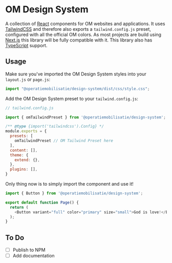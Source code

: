 # OM Design System
A collection of [React](https://react.dev/) components for OM websites and applications. It uses [TailwindCSS](https://tailwindcss.com/) and therefore also exports a `tailwind.config.js` preset, configured with all the official OM colors. As most projects are build using [Next.js](https://nextjs.org/) this library will be fully compatible with it. This library also has [TypeScript](https://www.typescriptlang.org/) support.

## Usage
Make sure you've imported the OM Design System styles into your `layout.js` or `page.js`:
```js
import "@operatiemobilisatie/design-system/dist/css/style.css";
```

Add the OM Design System preset to your `tailwind.config.js`:
```js
// tailwind.config.js

import { omTailwindPreset } from '@operatiemobilisatie/design-system';

/** @type {import('tailwindcss').Config} */
module.exports = {
  presets: [
    omTailwindPreset // OM Tailwind Preset here
  ],
  content: [],
  theme: {
    extend: {},
  },
  plugins: [],
}
```

Only thing now is to simply import the component and use it!
```js
import { Button } from '@operatiemobilisatie/design-system';

export default function Page() {
  return (
    <Button variant="full" color="primary" size="small">God is love!</Button>
  );
}

```

## To Do
- [ ] Publish to NPM
- [ ] Add documentation
